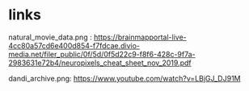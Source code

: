 # links

natural_movie_data.png : https://brainmapportal-live-4cc80a57cd6e400d854-f7fdcae.divio-media.net/filer_public/0f/5d/0f5d22c9-f8f6-428c-9f7a-2983631e72b4/neuropixels_cheat_sheet_nov_2019.pdf

dandi_archive.png: https://www.youtube.com/watch?v=LBjGJ_DJ91M
